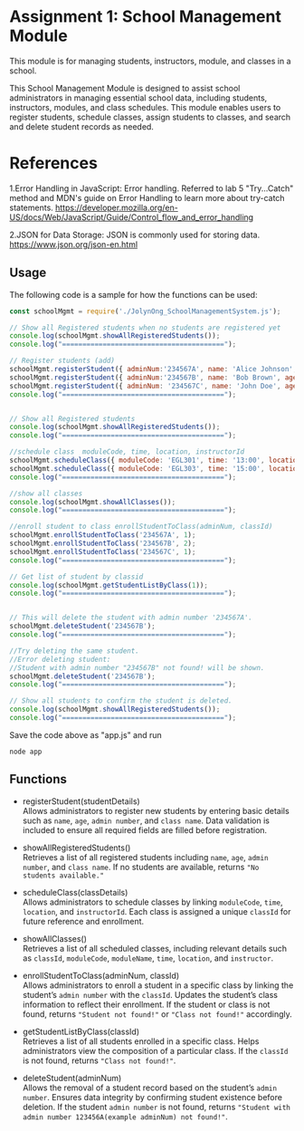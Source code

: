 # Assignment 1: School Management Module

This module is for managing students, instructors, module, and classes in a school.

This School Management Module is designed to assist school administrators in managing essential school data, including students, instructors, modules, and class schedules. This module enables users to register students, schedule classes, assign students to classes, and search and delete student records as needed.

# References
1.Error Handling in JavaScript: Error handling. Referred to lab 5 "Try...Catch" method and MDN's guide on Error Handling to learn more about try-catch statements.
https://developer.mozilla.org/en-US/docs/Web/JavaScript/Guide/Control_flow_and_error_handling

2.JSON for Data Storage: JSON is commonly used for storing data. 
https://www.json.org/json-en.html

## Usage

The following code is a sample for how the functions can be used:
```javascript
const schoolMgmt = require('./JolynOng_SchoolManagementSystem.js');

// Show all Registered students when no students are registered yet
console.log(schoolMgmt.showAllRegisteredStudents());
console.log("========================================");

// Register students (add)
schoolMgmt.registerStudent({ adminNum:'234567A', name: 'Alice Johnson', age: 21, className: '' });
schoolMgmt.registerStudent({ adminNum:'234567B', name: 'Bob Brown', age: 22, className: '' });
schoolMgmt.registerStudent({ adminNum: '234567C', name: 'John Doe', age: 20, className: 'Web API Development' });
console.log("========================================");


// Show all Registered students 
console.log(schoolMgmt.showAllRegisteredStudents());
console.log("========================================");

//schedule class  moduleCode, time, location, instructorId
schoolMgmt.scheduleClass({ moduleCode: 'EGL301', time: '13:00', location: 'S.532', instructorId:2});
schoolMgmt.scheduleClass({ moduleCode: 'EGL303', time: '15:00', location: 'S.532', instructorId:3});
console.log("========================================");

//show all classes
console.log(schoolMgmt.showAllClasses());
console.log("========================================");

//enroll student to class enrollStudentToClass(adminNum, classId)
schoolMgmt.enrollStudentToClass('234567A', 1);
schoolMgmt.enrollStudentToClass('234567B', 2);
schoolMgmt.enrollStudentToClass('234567C', 1);
console.log("========================================");

// Get list of student by classid
console.log(schoolMgmt.getStudentListByClass(1));
console.log("========================================");


// This will delete the student with admin number '234567A'.
schoolMgmt.deleteStudent('234567B');  
console.log("========================================");

//Try deleting the same student. 
//Error deleting student: 
//Student with admin number "234567B" not found! will be shown.
schoolMgmt.deleteStudent('234567B');  
console.log("========================================");

// Show all students to confirm the student is deleted.
console.log(schoolMgmt.showAllRegisteredStudents());
console.log("========================================");
```
Save the code above as "app.js" and run
```
node app
```

## Functions

- registerStudent(studentDetails)  
  Allows administrators to register new students by entering basic details such as `name`, `age`, `admin number`, and `class name`. Data validation is included to ensure all required fields are filled before registration.

- showAllRegisteredStudents()  
  Retrieves a list of all registered students including `name`, `age`, `admin number`, and `class name`. If no students are available, returns `"No students available."`

- scheduleClass(classDetails)  
  Allows administrators to schedule classes by linking `moduleCode`, `time`, `location`, and `instructorId`. Each class is assigned a unique `classId` for future reference and enrollment.

- showAllClasses()  
  Retrieves a list of all scheduled classes, including relevant details such as `classId`, `moduleCode`, `moduleName`, `time`, `location`, and `instructor`.

- enrollStudentToClass(adminNum, classId)  
  Allows administrators to enroll a student in a specific class by linking the student’s `admin number` with the `classId`. Updates the student’s class information to reflect their enrollment. If the student or class is not found, returns `"Student not found!"` or `"Class not found!"` accordingly.

- getStudentListByClass(classId)  
  Retrieves a list of all students enrolled in a specific class. Helps administrators view the composition of a particular class. If the `classId` is not found, returns `"Class not found!"`.

- deleteStudent(adminNum)  
  Allows the removal of a student record based on the student’s `admin number`. Ensures data integrity by confirming student existence before deletion. If the student `admin number` is not found, returns `"Student with admin number 123456A(example adminNum) not found!"`.
